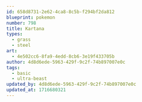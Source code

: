 ```yaml
---
id: 658d8731-2e62-4ca8-8c5b-f294bf2da812
blueprint: pokemon
number: 798
title: Kartana
types:
  - grass
  - steel
art:
  - 4e502cc6-8fa9-4edd-8cb6-3e19f433705b
author: 4d8d6ede-5963-429f-9c2f-74b897007e0c
tags:
  - basic
  - ultra-beast
updated_by: 4d8d6ede-5963-429f-9c2f-74b897007e0c
updated_at: 1716680321
---
```

